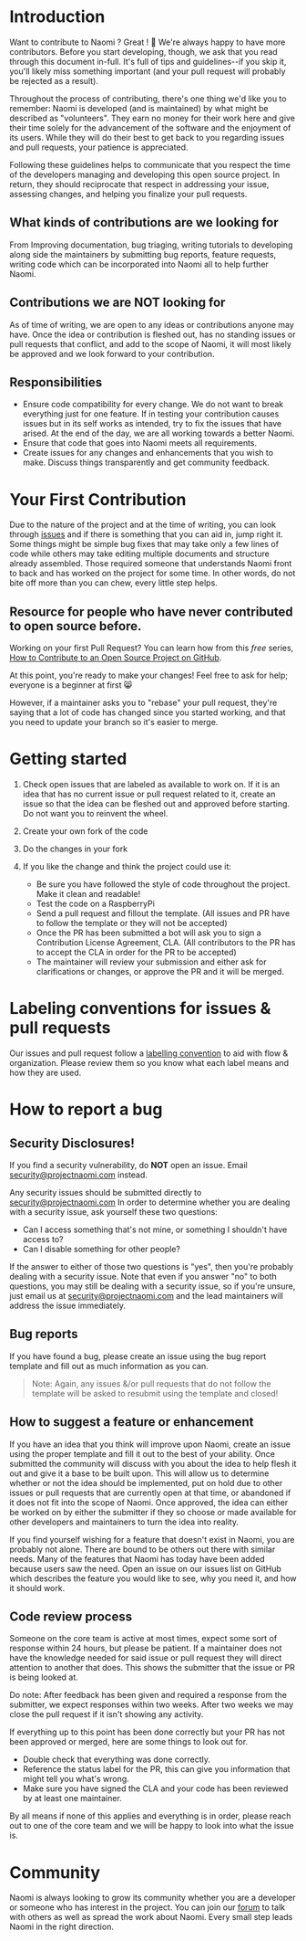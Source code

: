 # Introduction

Want to contribute to Naomi ? Great ! 🎉 We're always happy to have more contributors. Before you start developing, though, we ask that you read through this document in-full. It's full of tips and guidelines--if you skip it, you'll likely miss something important (and your pull request will probably be rejected as a result).

Throughout the process of contributing, there's one thing we'd like you to remember: Naomi is developed (and is maintained) by what might be described as "volunteers". They earn no money for their work here and give their time solely for the advancement of the software and the enjoyment of its users. While they will do their best to get back to you regarding issues and pull requests, your patience is appreciated.

Following these guidelines helps to communicate that you respect the time of the developers managing and developing this open source project. In return, they should reciprocate that respect in addressing your issue, assessing changes, and helping you finalize your pull requests.

## What kinds of contributions are we looking for

From Improving documentation, bug triaging, writing tutorials to developing along side the maintainers by submitting bug reports, feature requests, writing code which can be incorporated into Naomi all to help further Naomi.

## Contributions we are NOT looking for

As of time of writing, we are open to any ideas or contributions anyone may have. Once the idea or contribution is fleshed out, has no standing issues or pull requests that conflict, and add to the scope of Naomi, it will most likely be approved and we look forward to your contribution.

## Responsibilities

* Ensure code compatibility for every change. We do not want to break everything just for one feature. If in testing your contribution causes issues but in its self works as intended, try to fix the issues that have arised. At the end of the day, we are all working towards a better Naomi.
* Ensure that code that goes into Naomi meets all requirements.
* Create issues for any changes and enhancements that you wish to make. Discuss things transparently and get community feedback.

# Your First Contribution

Due to the nature of the project and at the time of writing, you can look through [issues](https://www.github.com/naomiproject/naomi/issues) and if there is something that you can aid in, jump right it. Some things might be simple bug fixes that may take only a few lines of code while others may take editing multiple documents and structure already assembled. Those required someone that understands Naomi front to back and has worked on the project for some time. In other words, do not bite off more than you can chew, every little step helps.

## Resource for people who have never contributed to open source before.

Working on your first Pull Request? You can learn how from this *free* series, [How to Contribute to an Open Source Project on GitHub](https://egghead.io/series/how-to-contribute-to-an-open-source-project-on-github).

At this point, you're ready to make your changes! Feel free to ask for help; everyone is a beginner at first :smile_cat:

However, if a maintainer asks you to "rebase" your pull request, they're saying that a lot of code has changed since you started working, and that you need to update your branch so it's easier to merge.

# Getting started

1. Check open issues that are labeled as available to work on. If it is an idea that has no current issue or pull request related to it, create an issue so that the idea can be fleshed out and approved before starting. Do not want you to reinvent the wheel.
2. Create your own fork of the code
3. Do the changes in your fork
4. If you like the change and think the project could use it:

   * Be sure you have followed the style of code throughout the project. Make it clean and readable!
   * Test the code on a RaspberryPi
   * Send a pull request and fillout the template. (All issues and PR have to follow the template or they will not be accepted)
   * Once the PR has been submitted a bot will ask you to sign a Contribution License Agreement, CLA. (All contributors to the PR has to accept the CLA in order for the PR to be accepted)
   * The maintainer will review your submission and either ask for clarifications or changes, or approve the PR and it will be merged.

# Labeling conventions for issues & pull requests

Our issues and pull request follow a [labelling convention](https://github.com/NaomiProject/Naomi/issues/126) to aid with flow & organization. Please review them so you know what each label means and how they are used.

# How to report a bug

## Security Disclosures!

If you find a security vulnerability, do **NOT** open an issue. Email security@projectnaomi.com instead.

Any security issues should be submitted directly to security@projectnaomi.com
In order to determine whether you are dealing with a security issue, ask yourself these two questions:

 * Can I access something that's not mine, or something I shouldn't have access to?
 * Can I disable something for other people?

If the answer to either of those two questions is "yes", then you're probably dealing with a security issue. Note that even if you answer "no" to both questions, you may still be dealing with a security issue, so if you're unsure, just email us at security@projectnaomi.com and the lead maintainers will address the issue immediately.

## Bug reports

If you have found a bug, please create an issue using the bug report template and fill out as much information as you can.
>Note: Again, any issues &/or pull requests that do not follow the template will be asked to resubmit using the template and closed!

## How to suggest a feature or enhancement

If you have an idea that you think will improve upon Naomi, create an issue using the proper template and fill it out to the best of your ability. Once submitted the community will discuss with you about the idea to help flesh it out and give it a base to be built upon. This will allow us to determine whether or not the idea should be implemented, put on hold due to other issues or pull requests that are currently open at that time, or abandoned if it does not fit into the scope of Naomi. Once approved, the idea can either be worked on by either the submitter if they so choose or made available for other developers and maintainers to turn the idea into reality.

If you find yourself wishing for a feature that doesn't exist in Naomi, you are probably not alone. There are bound to be others out there with similar needs. Many of the features that Naomi has today have been added because users saw the need. Open an issue on our issues list on GitHub which describes the feature you would like to see, why you need it, and how it should work.

## Code review process

Someone on the core team is active at most times, expect some sort of response within 24 hours, but please be patient. If a maintainer does not have the knowledge needed for said issue or pull request they will direct attention to another that does. This shows the submitter that the issue or PR is being looked at.

Do note: After feedback has been given and required a response from the submitter, we expect responses within two weeks. After two weeks we may close the pull request if it isn't showing any activity.

If everything up to this point has been done correctly but your PR has not been approved or merged, here are some things to look out for.

* Double check that everything was done correctly.
* Reference the status label for the PR, this can give you information that might tell you what's wrong.
* Make sure you have signed the CLA and your code has been reviewed by at least one maintainer.

By all means if none of this applies and everything is in order, please reach out to one of the core team and we will be happy to look into what the issue is.

# Community

 Naomi is always looking to grow its community whether you are a developer or someone who has interest in the project. You can join our [forum](https://community.projectnaomi.com) to talk with others as well as spread the work about Naomi. Every small step leads Naomi in the right direction.
